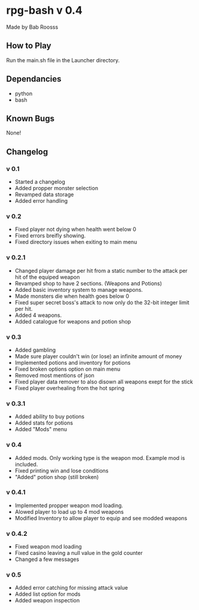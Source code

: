 # rpg-bash v 0.4
Made by Bab Roosss

## How to Play
Run the main.sh file in the Launcher directory.

## Dependancies
- python
- bash

## Known Bugs
None!

## Changelog

### v 0.1
- Started a changelog
- Added propper monster selection
- Revamped data storage
- Added error handling

### v 0.2
- Fixed player not dying when health went below 0
- Fixed errors breifly showing.
- Fixed directory issues when exiting to main menu

### v 0.2.1
- Changed player damage per hit from a static number to the attack per hit of the equiped weapon
- Revamped shop to have 2 sections. (Weapons and Potions)
- Added basic inventory system to manage weapons.
- Made monsters die when health goes below 0
- Fixed super secret boss's attack to now only do the 32-bit integer limit per hit.
- Added 4 weapons.
- Added catalogue for weapons and potion shop

### v 0.3
- Added gambling
- Made sure player couldn't win (or lose) an infinite amount of money
- Implemented potions and inventory for potions
- Fixed broken options option on main menu
- Removed most mentions of json
- Fixed player data remover to also disown all weapons exept for the stick
- Fixed player overhealing from the hot spring

### v 0.3.1
- Added ability to buy potions
- Added stats for potions
- Added "Mods" menu

### v 0.4
- Added mods. Only working type is the weapon mod. Example mod is included.
- Fixed printing win and lose conditions
- "Added" potion shop (still broken)

### v 0.4.1
- Implemented propper weapon mod loading.
- Alowed player to load up to 4 mod weapons
- Modified Inventory to allow player to equip and see modded weapons

### v 0.4.2
- Fixed weapon mod loading
- Fixed casino leaving a null value in the gold counter
- Changed a few messages

### v 0.5
- Added error catching for missing attack value
- Added list option for mods
- Added weapon inspection
